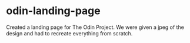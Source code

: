 # odin-landing-page
Created a landing page for The Odin Project. We were given a jpeg of the design and had to recreate everything from scratch.